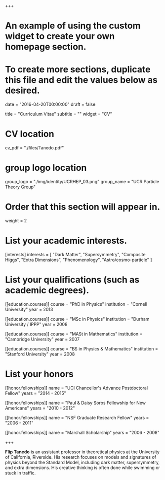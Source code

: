 +++
# An example of using the custom widget to create your own homepage section.
# To create more sections, duplicate this file and edit the values below as desired.

date = "2016-04-20T00:00:00"
draft = false

title = "Curriculum Vitae"
subtitle = ""
widget = "CV"

# CV location
cv_pdf = "./files/Tanedo.pdf"

# group logo location
group_logo = "./img/identity/UCRHEP_03.png"
group_name = "UCR Particle Theory Group"

# Order that this section will appear in.
weight = 2

# List your academic interests.
[interests]
  interests = [
    "Dark Matter",
    "Supersymmetry",
    "Composite Higgs",
    "Extra Dimensions",
    "Phenomenology",
    "Astro/cosmo-particle"
  ]

# List your qualifications (such as academic degrees).
[[education.courses]]
  course = "PhD in Physics"
  institution = "Cornell University"
  year = 2013

[[education.courses]]
  course = "MSc in Physics"
  institution = "Durham University / IPPP"
  year = 2008

[[education.courses]]
  course = "MASt in Mathematics"
  institution = "Cambridge University"
  year = 2007

[[education.courses]]
  course = "BS in Physics & Mathematics"
  institution = "Stanford University"
  year = 2008


# List your honors
[[honor.fellowships]]
  name = "UCI Chancellor's Advance Postdoctoral Fellow"
  years = "2014 - 2015"

[[honor.fellowships]]
    name = "Paul & Daisy Soros Fellowship for New Americans"
    years = "2010 - 2012"

[[honor.fellowships]]
    name = "NSF Graduate Research Fellow"
    years = "2006 - 2011"

[[honor.fellowships]]
    name = "Marshall Scholarship"
    years = "2006 - 2008"


+++

**Flip Tanedo** is an assistant professor in theoretical physics at the University of California, Riverside. His research focuses on models and signatures of physics beyond the Standard Model, including dark matter, supersymmetry, and extra dimensions. His creative thinking is often done while swimming or stuck in traffic.

<!--
* UCI Chancellor's Advance Postdoctoral Fellow (2014 - 2015)
* Paul & Daisy Soros Fellowship for New Americans (2010 - 2012)
* NSF Graduate Research Fellow (2006 - 2011)
* Marshall Scholarship (2006 - 2008) -->
